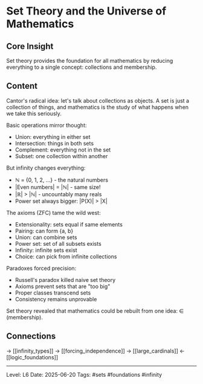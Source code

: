 # Set Theory and the Universe of Mathematics

## Core Insight
Set theory provides the foundation for all mathematics by reducing everything to a single concept: collections and membership.

## Content
Cantor's radical idea: let's talk about collections as objects. A set is just a collection of things, and mathematics is the study of what happens when we take this seriously.

Basic operations mirror thought:
- Union: everything in either set
- Intersection: things in both sets
- Complement: everything not in the set
- Subset: one collection within another

But infinity changes everything:
- ℕ = {0, 1, 2, ...} - the natural numbers
- |Even numbers| = |ℕ| - same size!
- |ℝ| > |ℕ| - uncountably many reals
- Power set always bigger: |P(X)| > |X|

The axioms (ZFC) tame the wild west:
- Extensionality: sets equal if same elements
- Pairing: can form {a, b}
- Union: can combine sets
- Power set: set of all subsets exists
- Infinity: infinite sets exist
- Choice: can pick from infinite collections

Paradoxes forced precision:
- Russell's paradox killed naive set theory
- Axioms prevent sets that are "too big"
- Proper classes transcend sets
- Consistency remains unprovable

Set theory revealed that mathematics could be rebuilt from one idea: ∈ (membership).

## Connections
→ [[infinity_types]]
→ [[forcing_independence]]
→ [[large_cardinals]]
← [[logic_foundations]]

---
Level: L6
Date: 2025-06-20
Tags: #sets #foundations #infinity